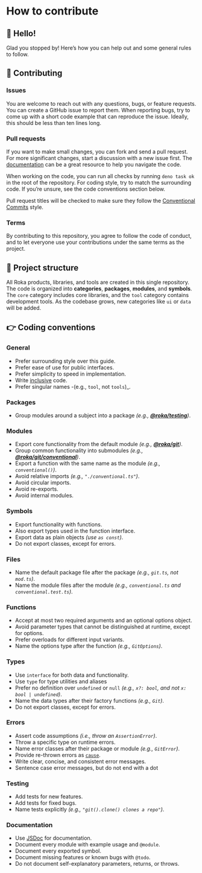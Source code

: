 # How to contribute

## 👋 Hello!

Glad you stopped by! Here’s how you can help out and some general rules to
follow.

## 🤝 Contributing

### Issues

You are welcome to reach out with any questions, bugs, or feature requests. You
can create a GitHub issue to report them. When reporting bugs, try to come up
with a short code example that can reproduce the issue. Ideally, this should be
less than ten lines long.

### Pull requests

If you want to make small changes, you can fork and send a pull request. For
more significant changes, start a discussion with a new issue first. The
[documentation](https://jsr.io/@roka) can be a great resource to help you
navigate the code.

When working on the code, you can run all checks by running `deno task ok` in
the root of the repository. For coding style, try to match the surrounding code.
If you’re unsure, see the code conventions section below.

Pull request titles will be checked to make sure they follow the
[Conventional Commits](https://www.conventionalcommits.org) style.

### Terms

By contributing to this repository, you agree to follow the code of conduct, and
to let everyone use your contributions under the same terms as the project.

## 🙌 Project structure

All Roka products, libraries, and tools are created in this single repository.
The code is organized into **categories**, **packages**, **modules**, and
**symbols**. The `core` category includes core libraries, and the `tool`
category contains development tools. As the codebase grows, new categories like
`ui` or `data` will be added.

## 👉 Coding conventions

### General

- Prefer surrounding style over this guide.
- Prefer ease of use for public interfaces.
- Prefer simplicity to speed in implementation.
- Write
  [inclusive](https://chromium.googlesource.com/chromium/src/+/HEAD/styleguide/inclusive_code.md)
  code.
- Prefer singular names _-_(e.g., `tool`, not `tools`)_.

### Packages

- Group modules around a subject into a package _(e.g.,
  [**@roka/testing**][testing])_.

### Modules

- Export core functionality from the default module _(e.g.,
  [**@roka/git**][git])_.
- Group common functionality into submodules _(e.g.,
  [**@roka/git/conventional**][conventional])_.
- Export a function with the same name as the module _(e.g., `conventional()`)_.
- Avoid relative imports _(e.g., `"./conventional.ts"`)_.
- Avoid circular imports.
- Avoid re-exports.
- Avoid internal modules.

### Symbols

- Export functionality with functions.
- Also export types used in the function interface.
- Export data as plain objects _(use `as const`)_.
- Do not export classes, except for errors.

### Files

- Name the default package file after the package _(e.g., `git.ts`, not
  `mod.ts`)_.
- Name the module files after the module _(e.g., `conventional.ts` and
  `conventional.test.ts`)_.

### Functions

- Accept at most two required arguments and an optional options object.
- Avoid parameter types that cannot be distinguished at runtime, except for
  options.
- Prefer overloads for different input variants.
- Name the options type after the function _(e.g., `GitOptions`)_.

### Types

- Use `interface` for both data and functionality.
- Use `type` for type utilities and aliases
- Prefer no definition over `undefined` or `null` _(e.g., `x?: bool`, and not
  `x: bool | undefined`)_.
- Name the data types after their factory functions _(e.g., `Git`)_.
- Do not export classes, except for errors.

### Errors

- Assert code assumptions _(i.e., throw an `AssertionError`)_.
- Throw a specific type on runtime errors.
- Name error classes after their package or module _(e.g., `GitError`)_.
- Provide re-thrown errors as
  [`cause`](https://developer.mozilla.org/en-US/docs/Web/JavaScript/Reference/Global_Objects/Error/cause).
- Write clear, concise, and consistent error messages.
- Sentence case error messages, but do not end with a dot

### Testing

- Add tests for new features.
- Add tests for fixed bugs.
- Name tests explicitly _(e.g., `"git().clone() clones a repo"`)_.

### Documentation

- Use [JSDoc](https://jsdoc.app) for documentation.
- Document every module with example usage and `@module`.
- Document every exported symbol.
- Document missing features or known bugs with `@todo`.
- Do not document self-explanatory parameters, returns, or throws.

[git]: https://jsr.io/@roka/git
[conventional]: https://jsr.io/@roka/git/conventional
[forge]: https://jsr.io/@roka/forge
[testing]: https://jsr.io/@roka/testing

